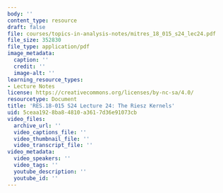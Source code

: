 ```yaml
---
body: ''
content_type: resource
draft: false
file: courses/topics-in-analysis-notes/mitres_18_015_s24_lec24.pdf
file_size: 352830
file_type: application/pdf
image_metadata:
  caption: ''
  credit: ''
  image-alt: ''
learning_resource_types:
- Lecture Notes
license: https://creativecommons.org/licenses/by-nc-sa/4.0/
resourcetype: Document
title: 'RES.18-015 S24 Lecture 24: The Riesz Kernels'
uid: 5ceaa192-8ba8-4810-a361-7d36e91073cb
video_files:
  archive_url: ''
  video_captions_file: ''
  video_thumbnail_file: ''
  video_transcript_file: ''
video_metadata:
  video_speakers: ''
  video_tags: ''
  youtube_description: ''
  youtube_id: ''
---
```

